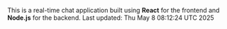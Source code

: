This is a real-time chat application built using **React** for the frontend and **Node.js** for the backend.
Last updated: Thu May  8 08:12:24 UTC 2025
